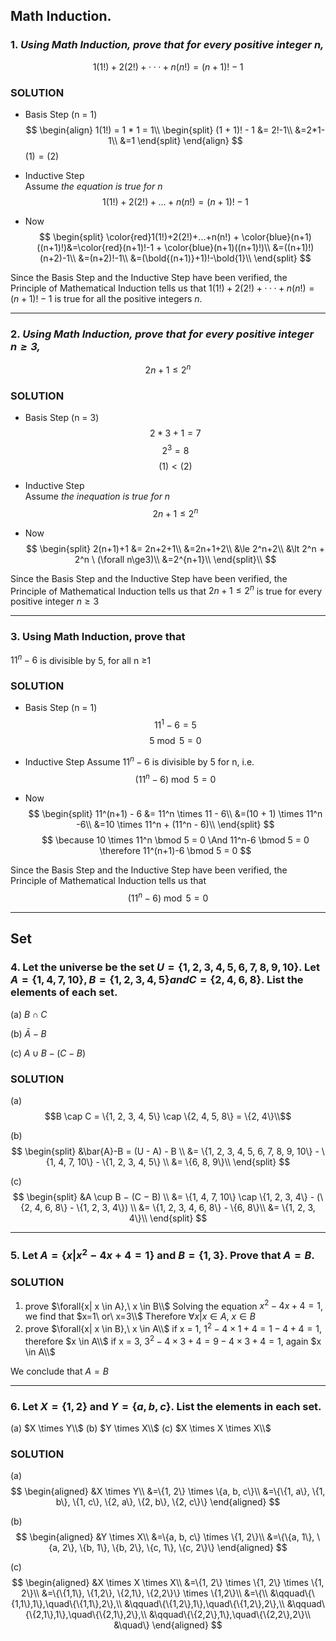 
## **Math Induction.**
### 1. *Using Math Induction, prove that for every positive integer n,*
$$1(1!) + 2(2!) + · · · + n(n!) = (n + 1)! − 1$$

### **SOLUTION**
* Basis Step (n = 1)
$$
\begin{align}
 1(1!) = 1 * 1 = 1\\
\begin{split}
  (1 + 1)! - 1 &= 2!-1\\
  &=2*1-1\\
  &=1
\end{split}
\end{align}
$$
$(1) = (2)$
* Inductive Step  
Assume *the equation is true for n*  
$$
1(1!)+2(2!)+...+n(n!) = (n+1)!-1
$$

* Now
$$
\begin{split}
\color{red}1(1!)+2(2!)+...+n(n!) + \color{blue}(n+1)((n+1)!)&=\color{red}(n+1)!-1 + \color{blue}(n+1)((n+1)!)\\
&=((n+1)!)(n+2)-1\\
&=(n+2)!-1\\
&=(\bold{(n+1)}+1)!-\bold{1}\\
\end{split}
$$

Since the Basis Step and the Inductive Step have been verified, the Principle of Mathematical Induction tells us that $1(1!) + 2(2!) + · · · + n(n!) = (n + 1)! − 1$ is true for all the positive integers $n$.  

---

### 2. *Using Math Induction, prove that for every positive integer $n \ge 3$,*
$$2n + 1 \le 2^n$$

### **SOLUTION**
* Basis Step (n = 3)
$$2*3 + 1=7\tag{1}$$
$$2^3 = 8\tag{2}$$
$$(1) < (2)$$

* Inductive Step  
Assume *the inequation is true for n*
$$2n + 1 \le 2^n$$

* Now  
$$
\begin{split}
  2(n+1)+1 &= 2n+2+1\\
  &=2n+1+2\\
  &\le 2^n+2\\
  &\lt 2^n + 2^n  \ (\forall n\ge3)\\
  &=2^{n+1}\\
\end{split}\\
$$

Since the Basis Step and the Inductive Step have been verified, the Principle of Mathematical Induction tells us that $2n + 1 \le 2^n$ is true for every positive integer $n \ge 3$

---

### 3. Using Math Induction, prove that
$11^n − 6$ is divisible by 5, for all n ≥1

### SOLUTION

* Basis Step (n = 1)
$$11 ^ 1 - 6 = 5$$
$$5 \bmod 5 = 0$$

* Inductive Step
Assume $11^n - 6$ is divisible by 5 for n, i.e. 
$$(11^n - 6) \bmod 5 = 0$$

* Now
$$
\begin{split}
11^(n+1) - 6 &= 11^n \times 11 - 6\\
&=(10 + 1) \times 11^n -6\\
&=10 \times 11^n + (11^n - 6)\\
\end{split}
$$
$$
\because
10 \times 11^n \bmod 5 = 0 \And 11^n-6 \bmod 5 = 0
\therefore 11^(n+1)-6 \bmod 5 = 0
$$

Since the Basis Step and the Inductive Step have been verified, the Principle of Mathematical Induction tells us that 
$$(11^n - 6) \bmod 5 = 0$$

---

## **Set**

### 4. Let the universe be the set $U = \{1, 2, 3, 4, 5, 6, 7, 8, 9, 10\}$. Let $A = \{1, 4, 7, 10\}, B = \{1, 2, 3, 4, 5\} and C = \{2, 4, 6, 8\}$. List the elements of each set.
(a) $B \cap C$

(b) $\bar{A}-B$

(c) $A \cup B − (C − B)$

### SOLUTION
(a) 
$$B \cap C = \{1, 2, 3, 4, 5\} \cap \{2, 4, 5, 8\} = \{2, 4\}\\$$

(b) 
$$
\begin{split}
&\bar{A}-B = (U - A) - B \\
&= \{1, 2, 3, 4, 5, 6, 7, 8, 9, 10\} - \{1, 4, 7, 10\} - \{1, 2, 3, 4, 5\} \\
&= \{6, 8, 9\}\\
\end{split}
$$

(c) 
$$
\begin{split}
&A \cup B − (C − B) \\
&= \{1, 4, 7, 10\} \cap \{1, 2, 3, 4\} - (\{2, 4, 6, 8\} - \{1, 2, 3, 4\}) \\
&= \{1, 2, 3, 4, 6, 8\} - \{6, 8\}\\
&= \{1, 2, 3, 4\}\\
\end{split}
$$

---

### 5. Let $A = \{x|x^2-4x+4=1\}$ and $B=\{1, 3\}$. Prove that $A = B$.
### SOLUTION
1. prove $\forall{x| x \in A},\ x \in B\\$
Solving the equation $x^2 -4x + 4 = 1$, we find that $x=1\ or\ x=3\\$
Therefore $\forall{x| x \in A},\ x \in B$
2. prove $\forall{x| x \in B},\ x \in A\\$
   if x = 1, 
   $1^2-4 \times 1 + 4 = 1-4+4=1$, therefore $x \in A\\$
   if x = 3,
   $3^2-4 \times 3 + 4 = 9-4 \times 3 + 4=1$, again $x \in A\\$

We conclude that $A=B$

---

### 6. Let $X=\{1, 2\}$ and $Y=\{a, b, c\}$. List the elements in each set.
(a) $X \times Y\\$
(b) $Y \times X\\$
(c) $X \times X \times X\\$

### SOLUTION
(a)
$$
\begin{aligned}
&X \times Y\\
&=\{1, 2\} \times \{a, b, c\}\\
&=\{\{1, a\}, \{1, b\}, \{1, c\}, \{2, a\}, \{2, b\}, \{2, c\}\}
\end{aligned}
$$

(b)
$$
\begin{aligned}
&Y \times X\\
&=\{a, b, c\} \times \{1, 2\}\\
&=\{\{a, 1\}, \{a, 2\}, \{b, 1\}, \{b, 2\}, \{c, 1\}, \{c, 2\}\}
\end{aligned}
$$

(c)
$$
\begin{aligned}
&X \times X \times X\\
&=\{1, 2\} \times \{1, 2\} \times \{1, 2\}\\
&=\{\{1,1\}, \{1,2\}, \{2,1\}, \{2,2\}\} \times \{1,2\}\\
&=\{\\
&\qquad\{\{1,1\},1\},\quad\{\{1,1\},2\},\\
&\qquad\{\{1,2\},1\},\quad\{\{1,2\},2\},\\
&\qquad\{\{2,1\},1\},\quad\{\{2,1\},2\},\\
&\qquad\{\{2,2\},1\},\quad\{\{2,2\},2\}\\
&\quad\}
\end{aligned}
$$